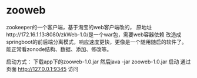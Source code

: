 # zooweb
 zookeeper的一个客户端，基于淘宝的web客户端改的，
 原地址http://172.16.1.13:8080/zkWeb-1.0/是一个war包，需要web容器依赖
 改造成springboot的前后端分离模式，响应速度更快，更像是一个随用随启的软件了。
 能正常看zonode结构、数据、添加、修改等。
 
 启动方式：
 下载app下的zooweb-1.0.jar
 然后java -jar zooweb-1.0.jar 启动
 通过页面 http://127.0.0.1:9345  访问
